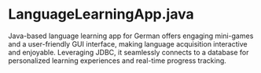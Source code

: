 # LanguageLearningApp.java
 Java-based language learning app for German offers engaging mini-games and a user-friendly GUI interface, making language acquisition interactive and enjoyable. Leveraging JDBC, it seamlessly connects to a database for personalized learning experiences and real-time progress tracking.
